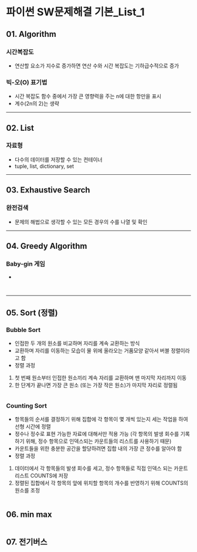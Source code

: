 # 파이썬 SW문제해결 기본_List_1

## 01. Algorithm

### 시간복잡도
- 연산할 요소가 지수로 증가하면 연산 수와 시간 복잡도는 기하급수적으로 증가


### 빅-오(O) 표기법
- 시간 복잡도 함수 중에서 가장 큰 영향력을 주는 n에 대한 항만을 표시
- 계수(2n의 2)는 생략

---

## 02. List

### 자료형
- 다수의 데이터를 저장할 수 있는 컨테이너
- tuple, list, dictionary, set

---

## 03. Exhaustive Search 

### 완전검색
- 문제의 해법으로 생각할 수 있는 모든 경우의 수를 나열 및 확인


---

## 04. Greedy Algorithm

### Baby-gin 게임
- 

```python



```

---

## 05. Sort (정렬)

### Bubble Sort
- 인접한 두 개의 원소를 비교하며 자리를 계속 교환하는 방식 
- 교환하며 자리를 이동하는 모습이 물 위에 올라오는 거품모양 같아서 버블 정렬이라고 함
- 정렬 과정
1. 첫 번째 원소부터 인접한 원소끼리 계속 자리를 교환하며 맨 마지막 자리까지 이동
2. 한 단계가 끝나면 가장 큰 원소 (또는 가장 작은 원소)가 마지막 자리로 정렬됨

```python

```

### Counting Sort
- 항목들의 순서를 결정하기 위해 집합에 각 항목이 몇 개씩 있는지 세는 작업을 하여 선형 시간에 정렬
- 정수나 정수로 표현 가능한 자료에 대해서만 적용 가능 (각 항목의 발생 회수를 기록하기 위해, 정수 항목으로 인덱스되는 카운트들의 리스트를 사용하기 때문)
- 카운트들을 위한 충분한 공간을 할당하려면 집합 내의 가장 큰 정수를 알아야 함
- 정렬 과정
1. 데이터에서 각 항목들의 발생 회수를 세고, 정수 항목들로 직접 인덱스 되는 카운트 리스트 COUNTS에 저장
2. 정렬된 집합에서 각 항목의 앞에 위치할 항목의 개수를 반영하기 위해 COUNTS의 원소를 조정

```python

```


## 06. min max

```python

```


## 07. 전기버스
```python

```